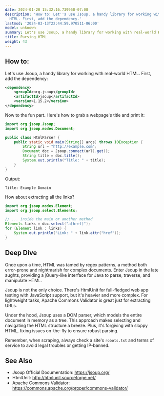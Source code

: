 ```yaml
---
date: 2024-01-20 15:32:16.739950-07:00
description: 'How to: Let''s use Jsoup, a handy library for working with real-world
  HTML. First, add the dependency.'
lastmod: '2024-03-13T22:44:59.970511-06:00'
model: unknown
summary: Let's use Jsoup, a handy library for working with real-world HTML.
title: Parsing HTML
weight: 43
---
```


## How to:
Let's use Jsoup, a handy library for working with real-world HTML. First, add the dependency:

```xml
<dependency>
    <groupId>org.jsoup</groupId>
    <artifactId>jsoup</artifactId>
    <version>1.15.2</version>
</dependency>
```

Now to the fun part. Here's how to grab a webpage's title and print it:

```java
import org.jsoup.Jsoup;
import org.jsoup.nodes.Document;

public class HtmlParser {
    public static void main(String[] args) throws IOException {
        String url = "http://example.com";
        Document doc = Jsoup.connect(url).get();
        String title = doc.title();
        System.out.println("Title: " + title);
    }
}
```

Output:

```
Title: Example Domain
```

How about extracting all the links?

```java
import org.jsoup.nodes.Element;
import org.jsoup.select.Elements;

// ... inside the main or another method
Elements links = doc.select("a[href]");
for (Element link : links) {
    System.out.println("Link: " + link.attr("href"));
}
```

## Deep Dive
Once upon a time, HTML was tamed by regex patterns, a method both error-prone and nightmarish for complex documents. Enter Jsoup in the late aughts, providing a jQuery-like interface for Java to parse, traverse, and manipulate HTML.

Jsoup is not the only choice. There's HtmlUnit for full-fledged web app testing with JavaScript support, but it's heavier and more complex. For lightweight tasks, Apache Commons Validator is great just for extracting URLs.

Under the hood, Jsoup uses a DOM parser, which models the entire document in memory as a tree. This approach makes selecting and navigating the HTML structure a breeze. Plus, it's forgiving with sloppy HTML, fixing issues on-the-fly to ensure robust parsing.

Remember, when scraping, always check a site's `robots.txt` and terms of service to avoid legal troubles or getting IP-banned.

## See Also
- Jsoup Official Documentation: https://jsoup.org/
- HtmlUnit: http://htmlunit.sourceforge.net/
- Apache Commons Validator: https://commons.apache.org/proper/commons-validator/
